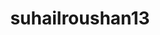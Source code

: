---
title: suhailroushan13
github: https://github.com/suhailroushan13
mode: dark
transition: 3s
archetype:
  - Little Bit of Everything
---